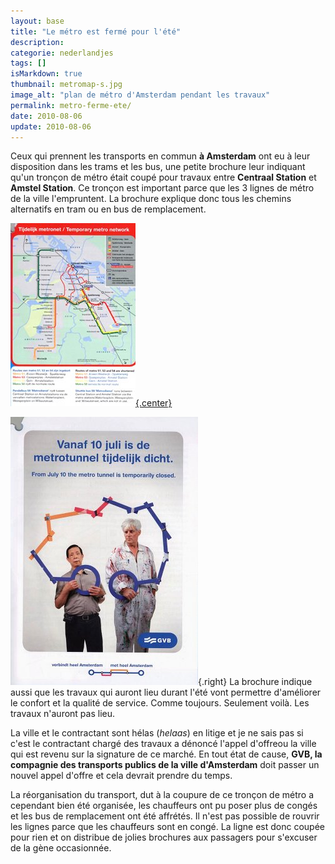 ```yaml
---
layout: base
title: "Le métro est fermé pour l'été"
description: 
categorie: nederlandjes
tags: []
isMarkdown: true
thumbnail: metromap-s.jpg
image_alt: "plan de métro d'Amsterdam pendant les travaux"
permalink: metro-ferme-ete/
date: 2010-08-06
update: 2010-08-06
---
```




Ceux qui prennent les transports en commun **à Amsterdam** ont eu à leur disposition dans les trams et les bus, une petite brochure leur indiquant qu'un tronçon de métro était coupé pour travaux entre **Centraal Station** et **Amstel Station**. Ce tronçon est important parce que les 3 lignes de métro de la ville l'empruntent. La brochure explique donc tous les chemins alternatifs en tram ou en bus de remplacement.

[![plan de métro d'Amsterdam pendant les travaux](metromap-s.jpg){.center}](/public/images/scans/cartes/metromap-s.jpg)


![ligne en travaux GVB brochure](GVB-travaux.jpg){.right}
La brochure indique aussi que les travaux qui auront lieu durant l'été vont permettre d'améliorer le confort et la qualité de service. Comme toujours. Seulement voilà. Les travaux n'auront pas lieu.

La ville et le contractant sont hélas (*helaas*) en litige et je ne sais pas si c'est le contractant chargé des travaux a dénoncé l'appel d'offreou la ville qui est revenu sur la signature de ce marché. En tout état de cause, **GVB, la compagnie des transports publics de la ville d'Amsterdam** doit passer un nouvel appel d'offre et cela devrait prendre du temps.

La réorganisation du transport, dut à la coupure de ce tronçon de métro a cependant bien été organisée, les chauffeurs ont pu poser plus de congés et les bus de remplacement ont été affrétés. Il n'est pas possible de rouvrir les lignes parce que les chauffeurs sont en congé. La ligne est donc coupée pour rien et on distribue de jolies brochures aux passagers pour s'excuser de la gène occasionnée.

<!-- post notes:
http://www.dutchnews.nl/news/archives/2010/07/amsterdam_metro_closed_for_fiv.php
--->
